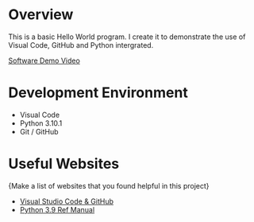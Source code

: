 # Overview

This is a basic Hello World program. I create it to demonstrate the use of Visual Code, GitHub and Python intergrated.

[Software Demo Video](https://youtu.be/zjmHnaqR_f0)

# Development Environment

* Visual Code
* Python 3.10.1
* Git / GitHub 

# Useful Websites

{Make a list of websites that you found helpful in this project}
* [Visual Studio Code & GitHub](https://docs.microsoft.com/en-us/visualstudio/mac/working-with-git)
* [Python 3.9 Ref Manual](https://www.microsoft.com/p/python-310/9pjpw5ldxlz5)